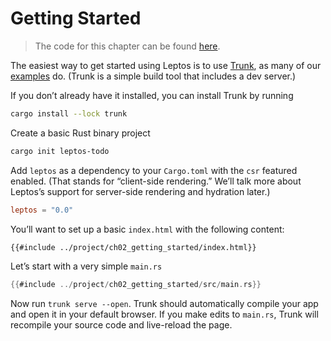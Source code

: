 # Getting Started

> The code for this chapter can be found [here](https://github.com/leptos-rs/leptos/tree/main/docs/book/project/ch02_getting_started).

The easiest way to get started using Leptos is to use [Trunk](https://trunkrs.dev/), as many of our [examples](https://github.com/leptos-rs/leptos/tree/main/examples) do. (Trunk is a simple build tool that includes a dev server.)

If you don’t already have it installed, you can install Trunk by running

```bash
cargo install --lock trunk
```

Create a basic Rust binary project

```bash
cargo init leptos-todo
```

Add `leptos` as a dependency to your `Cargo.toml` with the `csr` featured enabled. (That stands for “client-side rendering.” We’ll talk more about Leptos’s support for server-side rendering and hydration later.)

```toml
leptos = "0.0"
```

You’ll want to set up a basic `index.html` with the following content:

```html
{{#include ../project/ch02_getting_started/index.html}}
```

Let’s start with a very simple `main.rs`

```rust
{{#include ../project/ch02_getting_started/src/main.rs}}
```

Now run `trunk serve --open`. Trunk should automatically compile your app and open it in your default browser. If you make edits to `main.rs`, Trunk will recompile your source code and live-reload the page.
